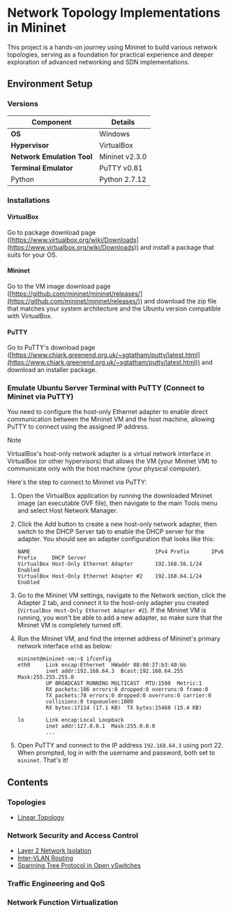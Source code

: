 # Network Topology Implementations in Mininet 

This project is a hands-on journey using Mininet to build various network topologies, serving as a foundation for practical experience and deeper exploration of advanced networking and SDN implementations. 


## Environment Setup 

### Versions 
| **Component**              | **Details**        |
|----------------------------|--------------------|
| **OS**                     | Windows            |
| **Hypervisor**             | VirtualBox         |
| **Network Emulation Tool** | Mininet v2.3.0     |
| **Terminal Emulator**      | PuTTY v0.81        |
| Python                     | Python 2.7.12      | 

### Installations  

#### VirtualBox 
Go to package download page ([https://www.virtualbox.org/wiki/Downloads](https://www.virtualbox.org/wiki/Downloads)) and install a package that suits for your OS. 

#### Mininet 
Go to the VM image download page ([https://github.com/mininet/mininet/releases/](https://github.com/mininet/mininet/releases/)) and download the zip file that matches your system architecture and the Ubuntu version compatible with VirtualBox. 

#### PuTTY 
Go to PuTTY's download page ([https://www.chiark.greenend.org.uk/~sgtatham/putty/latest.html](https://www.chiark.greenend.org.uk/~sgtatham/putty/latest.html)) and download an installer package. 

### Emulate Ubuntu Server Terminal with PuTTY (Connect to Mininet via PuTTY) 
You need to configure the host-only Ethernet adapter to enable direct communication between the Mininet VM and the host machine, allowing PuTTY to connect using the assigned IP address. 
> [!NOTE]  
> VirtualBox's host-only network adapter is a virtual network interface in VirtualBox (or other hypervisors) that allows the VM (your Mininet VM) to communicate only with the host machine (your physical computer).

Here's the step to connect to Mininet via PuTTY: 

1. Open the VirtualBox application by running the downloaded Mininet image (an executable OVF file), then navigate to the main Tools menu and select Host Network Manager.
2. Click the Add button to create a new host-only network adapter, then switch to the DHCP Server tab to enable the DHCP server for the adapter. You should see an adapter configuration that looks like this:
   ```
   NAME                                        IPv4 Prefix       IPv6 Prefix     DHCP Server
   VirtualBox Host-Only Ethernet Adapter       192.168.56.1/24                   Enabled
   VirtualBox Host-Only Ethernet Adapter #2    192.168.64.1/24                   Enabled 
   ```
   
3. Go to the Mininet VM settings, navigate to the Network section, click the Adapter 2 tab, and connect it to the host-only adapter you created (`VirtualBox Host-Only Ethernet Adapter #2`). If the Mininet VM is running, you won't be able to add a new adapter, so make sure that the Mininet VM is completely turned off. 
4. Run the Mininet VM, and find the internet address of Mininet's primary network interface `eth0` as below:
   ```
   mininet@mininet-vm:~$ ifconfig
   eth0     Link encap:Ethernet  HWaddr 08:00:27:b3:40:bb
            inet addr:192.168.64.3  Bcast:192.168.64.255  Mask:255.255.255.0
            UP BROADCAST RUNNING MULTICAST  MTU:1500  Metric:1
            RX packets:106 errors:0 dropped:0 overruns:0 frame:0
            TX packets:78 errors:0 dropped:0 overruns:0 carrier:0
            collisions:0 txqueuelen:1000
            RX bytes:17114 (17.1 KB)  TX bytes:15468 (15.4 KB)
  
   lo       Link encap:Local Loopback
            inet addr:127.0.0.1  Mask:255.0.0.0
            ... 
   ```
5. Open PuTTY and connect to the IP address `192.168.64.3` using port 22. When prompted, log in with the username and password, both set to `mininet`. That's it! 

</details>


## Contents 

### Topologies 
- [Linear Topology](https://github.com/CynicDog/network-topology-implementations-in-mininet/blob/main/1_Topologies/README.md#1-linear-topology)

### Network Security and Access Control 
- [Layer 2 Network Isolation](https://github.com/CynicDog/network-topology-implementations-in-mininet/tree/main/2_Network_Security_Access_Control#1-layer-2-network-isolation-within-single-switch-vlans) 
- [Inter-VLAN Routing](https://github.com/CynicDog/network-topology-implementations-in-mininet/tree/main/2_Network_Security_Access_Control#2-inter-vlan-routing-within-a-network-with-three-subnets)
- [Spanning Tree Protocol in Open vSwitches](https://github.com/CynicDog/network-topology-implementations-in-mininet/tree/main/2_Network_Security_Access_Control#3-spanning-tree-protocol-in-open-vswitches)

### Traffic Engineering and QoS 

### Network Function Virtualization
